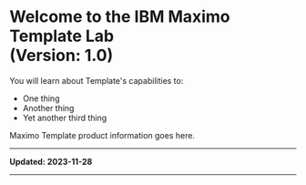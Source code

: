 # Welcome to the IBM Maximo Template Lab<br>(Version: 1.0)
You will learn about Template's capabilities to:

* One thing
* Another thing
* Yet another third thing

Maximo Template product information goes here.

---

**Updated: 2023-11-28**

---